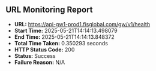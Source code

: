 ## URL Monitoring Report

- **URL:** https://api-gw1-prod1.fisglobal.com/gw/v1/health
- **Start Time:** 2025-05-21T14:14:13.498079
- **End Time:** 2025-05-21T14:14:13.848372
- **Total Time Taken:** 0.350293 seconds
- **HTTP Status Code:** 200
- **Status:** Success
- **Failure Reason:** N/A
